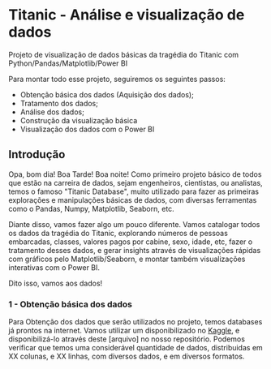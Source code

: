 # Titanic - Análise e visualização de dados
Projeto de visualização de dados básicas da tragédia do Titanic com Python/Pandas/Matplotlib/Power BI



Para montar todo esse projeto, seguiremos os seguintes passos:
- Obtenção básica dos dados (Aquisição dos dados);
- Tratamento dos dados;
- Análise dos dados;
- Construção da visualização básica
- Visualização dos dados com o Power BI


## Introdução
  Opa, bom dia! Boa Tarde! Boa noite!
Como primeiro projeto básico de todos que estão na carreira de dados, sejam engenheiros, cientistas, ou analistas, temos o famoso "Titanic Database", muito utilizado para fazer as primeiras explorações e manipulações básicas de dados, com diversas ferramentas como o Pandas, Numpy, Matplotlib, Seaborn, etc.

  Diante disso, vamos fazer algo um pouco diferente. Vamos catalogar todos os dados da tragédia do Titanic, explorando números de pessoas embarcadas, classes, valores pagos por cabine, sexo, idade, etc, fazer o tratamento desses dados, e gerar insights através de visualizações rápidas com gráficos pelo Matplotlib/Seaborn, e montar também visualizações interativas com o Power BI.

Dito isso, vamos aos dados!

### 1 - Obtenção básica dos dados
  Para Obtenção dos dados que serão utilizados no projeto, temos databases já prontos na internet. Vamos utilizar um disponibilizado no [Kaggle](https://www.kaggle.com/competitions/titanic/data?select=train.csv), e disponibilizá-lo através deste [arquivo] no nosso repositório.
Podemos verificar que temos uma considerável quantidade de dados, distribuidas em XX colunas, e XX linhas, com diversos dados, e em diversos formatos.
